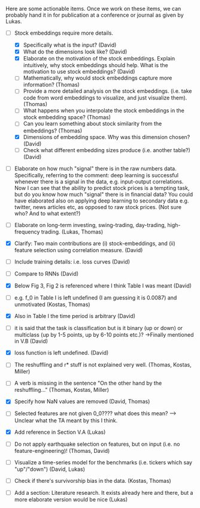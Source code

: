 Here are some actionable items.
Once we work on these items, we can probably hand it in for publication at a conference or journal as given by Lukas.

- [ ] Stock embeddings require more details. 
    - [x] Specifically what is the input? (David)
    - [x] What do the dimensions look like? (David)
    - [x] Elaborate on the motivation of the stock embeddings. Explain intuitively, why stock embeddings should help. What is the motivation to use stock embeddings? (David) 
    - [ ] Mathematically, why would stock embeddings capture more information? (Thomas)
    - [ ] Provide a more detailed analysis on the stock embeddings. (i.e. take code from word embeddings to visualize, and just visualize them). (Thomas) 
    - [ ] What happens when you interpolate the stock embeddings in the stock embedding space? (Thomas)
    - [ ] Can you learn something about stock similarity from the embeddings? (Thomas)
    - [x] Dimensions of embedding space. Why was this dimension chosen? (David)
    - [ ] Check what different embedding sizes produce (i.e. another table?) (David)

- [ ] Elaborate on how much "signal" there is in the raw numbers data. 
Specifically, referring to the comment: deep learning is successful whenever there is a signal in the data, e.g. input-output correlations. 
Now I can see that the ability to predict stock prices is a tempting task, but do you know how much "signal" there is in financial data? 
You could have elaborated also on applying deep learning to secondary data e.g. twitter, news articles etc, as opposed to raw stock prices. (Not sure who? And to what extent?)
- [ ] Elaborate on long-term investing, swing-trading, day-trading, high-frequency trading. (Lukas, Thomas)
- [x] Clarify: Two main contributions are (i) stock-embeddings, and (ii) feature selection using correlation measure. (David)
- [ ] Include training details: i.e. loss curves  (David)
- [ ] Compare to RNNs (David)

- [x] Below Fig 3, Fig 2 is referenced where I think Table I was meant (David)
- [ ] e.g. f_0 in Table I is left undefined (I am guessing it is 0.0087) and unmotivated (Kostas, Thomas)
- [x] Also in Table I the time period is arbitrary (David)
- [ ] it is said that the task is classification but is it binary (up or down) or multiclass (up by 1-5 points, up by 6-10 points etc.)? ->Finally mentioned in V.B (David)
- [x] loss function is left undefined. (David)
- [ ] The reshuffling and r* stuff is not explained very well. (Thomas, Kostas, Miller) 
- [ ] A verb is missing in the sentence "On the other hand by the reshuffling..." (Thomas, Kostas, Miller)
- [x] Specify how NaN values are removed (David, Thomas)

- [ ] Selected features are not given 0_0???? what does this mean? --> Unclear what the TA meant by this I think. 
- [x] Add reference in Section V.A (Lukas)
- [ ] Do not apply earthquake selection on features, but on input (i.e. no feature-engineering)! (Thomas, David)

- [ ] Visualize a time-series model for the benchmarks (i.e. tickers which say "up"/"down") (David, Lukas)
- [ ] Check if there's survivorship bias in the data. (Kostas, Thomas)

- [ ] Add a section: Literature research. It exists already here and there, but a more elaborate version would be nice (Lukas)
